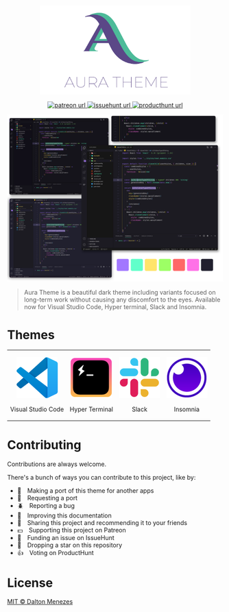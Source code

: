 <p align="center">
  <img src="https://github.com/daltonmenezes/assets/blob/master/images/aura-theme/heading.png?raw=true" alt="Aura Theme" width="70%" />
</p>

<p align="center">
  <!-- Patreon -->
  <a href="https://www.patreon.com/daltonmenezes">
    <img alt="patreon url" src="https://img.shields.io/badge/support%20on-patreon-1C1E26?style=for-the-badge&labelColor=1C1E26&color=4dbb99">
  </a>

  <!-- IssueHunt -->
  <a href="https://issuehunt.io/r/daltonmenezes/aura-theme">
    <img alt="issuehunt url" src="https://img.shields.io/badge/fund%20issues-issuehunt-1C1E26?style=for-the-badge&labelColor=1C1E26&color=4dbb99">
  </a>

  <!-- ProductHunt -->
  <a href="https://www.producthunt.com/posts/aura-theme">
    <img alt="producthunt url" src="https://img.shields.io/badge/vote%20on-producthunt-1C1E26?style=for-the-badge&labelColor=1C1E26&color=4dbb99">
  </a>
</p>

<p align="center">
  <img alt="preview" src="https://github.com/daltonmenezes/assets/blob/master/images/aura-theme/preview.png?raw=true" >
</p>

> Aura Theme is a beautiful dark theme including variants focused on long-term work without causing any discomfort to the eyes.
Available now for Visual Studio Code, Hyper terminal, Slack and Insomnia.

# Themes
<table>
  <tr>
    <td valign="top">
     <p align="center">
      <a href="https://github.com/daltonmenezes/aura-theme/tree/master/packages/vscode">
        <img src="https://github.com/daltonmenezes/assets/blob/master/images/icons/vscode.png?raw=true" align="center" />
      </a>
      <br/><br/>
      <span>Visual Studio Code</span>
      </p>
    </td>
    <td valign="top">
      <p align="center">
        <a href="https://github.com/daltonmenezes/aura-theme/tree/master/packages/hyper-terminal">
          <img src="https://github.com/daltonmenezes/assets/blob/master/images/icons/hyper.png?raw=true" align="center" />
        </a>
       <br/><br/>
        <span>Hyper Terminal</span>
      </p>
    </td>
    <td valign="top">
      <p align="center">
        <a href="https://github.com/daltonmenezes/aura-theme/tree/master/packages/slack">
          <img src="https://github.com/daltonmenezes/assets/blob/master/images/icons/slack.png?raw=true" align="center" />
        </a>
        <br/><br/>
        <span>Slack</span>
      </p>
    </td>
    <td valign="top">
      <p align="center">
        <a href="https://github.com/daltonmenezes/aura-theme/tree/master/packages/insomnia">
          <img src="https://github.com/daltonmenezes/assets/blob/master/images/icons/insomnia.png?raw=true" align="center" />
        </a>
        <br/><br/>
        <span>Insomnia</span>
      </p>
    </td>    
  </tr>
 </table>


# Contributing
Contributions are always welcome.

There's a bunch of ways you can contribute to this project, like by:
- :electric_plug: Making a port of this theme for another apps
- :wave: Requesting a port
- :beetle: Reporting a bug
- :page_facing_up: Improving this documentation
- :rotating_light: Sharing this project and recommending it to your friends
- :dollar: Supporting this project on Patreon
- :bug: Funding an issue on IssueHunt
- :star2: Dropping a star on this repository
- :thumbsup: Voting on ProductHunt

# License
[MIT © Dalton Menezes](https://github.com/daltonmenezes/aura-theme/blob/master/LICENSE)
